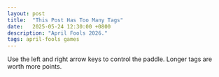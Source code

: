 ```yaml
---
layout: post
title:  "This Post Has Too Many Tags"
date:   2025-05-24 12:30:00 +0800
description: "April Fools 2026."
tags: april-fools games
---
```


Use the left and right arrow keys to control the paddle. Longer tags are worth more points.

<span id="ball"></span>

<span id="paddle"></span>

<link rel="stylesheet" href="{{ site.baseurl }}/assets/2026-04-01/style.css">
<script src="{{ site.baseurl }}/assets/2026-04-01/aux.js"></script>
<script src="{{ site.baseurl }}/assets/2026-04-01/index.js"></script>